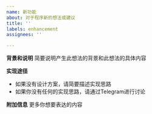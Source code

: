 ```yaml
---
name: 新功能
about: 对于程序新的想法或建议
title: ''
labels: enhancement
assignees: ''

---
```


**背景和说明**
简要说明产生此想法的背景和此想法的具体内容

**实现途径**

- 如果没有设计方案，请简要描述实现思路
- 如果你没有任何的实现思路，请通过Telegram进行讨论

**附加信息**
更多你想要表达的内容
